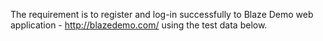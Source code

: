 The requirement is to register and log-in successfully to Blaze Demo web application - http://blazedemo.com/ using the test data below. 